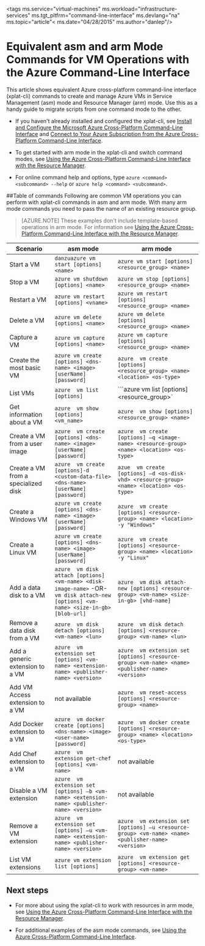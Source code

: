 <properties
	pageTitle="ASM Mode and Equivalent ARM Mode Commands for VM Operations with the Azure Cross-Platform Command-Line Interface"
	description="Shows equivalent Azure cross-platform CLI commands to create and manage Azure VMs in ASM mode and ARM mode"
	editor=""
	manager="timlt"
	documentationCenter=""
	authors="dlepow"
	services="virtual-machines"/>

<tags
	ms.service="virtual-machines"
	ms.workload="infrastructure-services"
	ms.tgt_pltfrm="command-line-interface"
	ms.devlang="na"
	ms.topic="article"<
	ms.date="04/28/2015"
	ms.author="danlep"/>

# Equivalent asm and arm Mode Commands for VM Operations with the Azure Command-Line Interface
This article shows equivalent Azure cross-platform command-line interface (xplat-cli) commands to create and manage Azure VMs in Service Management (asm) mode and Resource Manager (arm) mode. Use this as a handy guide to migrate scripts from one command mode to the other.

* If you haven't already installed and configured the xplat-cli, see [Install and Configure the Microsoft Azure Cross-Platform Command-Line Interface](xplat-cli.md) and [Connect to Your Azure Subscription from the Azure Cross-Platform Command-Line Interface](xplatcliconnect.md).

* To get started with arm mode in the xplat-cli and switch command modes, see [Using the Azure Cross-Platform Command-Line Interface with the Resource Manager](xplat-cli-azure-resource-manager.md).

* For online command help and options, type ```azure <command> <subcommand> --help``` or ```azure help <command> <subcommand>```.

##Table of commands
Following are common VM operations you can perform with xplat-cli commands in asm and arm mode. With many arm mode commands you need to pass the name of an existing resource group.

> [AZURE.NOTE] These examples don't include template-based operations in arm mode. For information see [Using the Azure Cross-Platform Command-Line Interface with the Resource Manager](xplat-cli-azure-resource-manager.md).


Scenario | asm mode | arm mode
-------------- | ----------- | -------------------------
Start a VM | ```danzuazure vm start [options] <name>``` | ```azure vm start [options] <resource_group> <name>```
Stop a VM | ```azure vm shutdown [options] <name>``` | ```azure vm stop [options] <resource_group> <name>```
Restart a VM | ```azure vm restart [options] <vname>``` | ```azure vm restart [options] <resource_group> <name>```
Delete a VM | ```azure vm delete [options] <name>``` | ```azure vm delete [options] <resource_group> <name>```
Capture a VM | ```azure vm capture [options] <name>``` | ```azure vm capture [options] <resource_group> <name>```
Create the most basic VM | ```azure vm create [options] <dns-name> <image> [userName] [password]``` | ```azure  vm create [options] <resource_group> <name> <location> <os-type>```
List VMs | ```azure  vm list [options]``` | ```azure  vm list [options] <resource_group>`
Get information about a VM | ```azure  vm show [options] <vm_name>``` | ```azure  vm show [options] <resource_group> <name>```
Create a VM from a user image | ```azure  vm create [options] <dns-name> <image> [userName] [password]``` | ```azure  vm create [options] –q <image-name> <resource-group> <name> <location> <os-type>```
Create a VM from a specialized disk | ```azure  vm create [options]-d <custom-data-file> <dns-name> [userName] [password]``` | ```azue  vm create [options] –d <os-disk-vhd> <resource-group> <name> <location> <os-type>```
Create a Windows VM | ```azure vm create [options] <dns-name> <image> [userName] [password]``` | ```azure  vm create [options] <resource-group> <name> <location> -y "Windows"```
Create a Linux VM | ```azure vm create [options] <dns-name> <image> [userName] [password]``` | ```azure  vm create [options] <resource-group> <name> <location> -y "Linux"```
Add a data disk to a VM | ```azure  vm disk attach [options] <vm-name> <disk-image-name>``` -OR- <br/>  ```vm disk attach-new [options] <vm-name> <size-in-gb> [blob-url]``` | ```azure  vm disk attach-new [options] <resource-group> <vm-name> <size-in-gb> [vhd-name]```
Remove a data disk from a VM | ```azure  vm disk detach [options] <vm-name> <lun>``` | ```azure  vm disk detach [options] <resource-group> <vm-name> <lun>```
Add a generic extension to a VM | ```azure  vm extension set [options] <vm-name> <extension-name> <publisher-name> <version>``` | ```azure  vm extension set [options] <resource-group> <vm-name> <name> <publisher-name> <version>```
Add VM Access extension to a VM | not available | ```azure  vm reset-access [options] <resource-group> <name>```
Add Docker extension to a VM | ```azure  vm docker create [options] <dns-name> <image> <user-name> [password]``` | ```azure  vm docker create [options] <resource-group> <name> <location> <os-type>```
Add Chef extension to a VM | ```azure  vm extension get-chef [options] <vm-name>``` | not available
Disable a VM extension | ```azure  vm extension set [options] –b <vm-name> <extension-name> <publisher-name> <version>``` | not available
Remove a VM extension | ```azure  vm extension set [options] –u <vm-name> <extension-name> <publisher-name> <version>``` | ```azure  vm extension set [options] –u <resource-group> <vm-name> <name> <publisher-name> <version>```
List VM extensions | ```azure vm extension list [options]``` | ```azure  vm extension get [options] <resource-group> <vm-name>```

## Next steps

* For more about using the xplat-cli to work with resources in arm mode, see [Using the Azure Cross-Platform Command-Line Interface with the Resource Manager](xplat-cli-azure-resource-manager.md).

* For additional examples of the asm mode commands, see [Using the Azure Cross-Platform Command-Line Interface](virtual-machines-command-line-tools.md).

